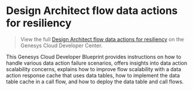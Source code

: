 
# Design Architect flow data actions for resiliency

> View the full [Design Architect flow data actions for resiliency](https://developer.genesys.cloud/blueprints/design-architect-flow-data-actions-for-resiliency) on the Genesys Cloud Developer Center.

This Genesys Cloud Developer Blueprint provides instructions on how to handle various data action failure scenarios, offers insights into data action scalability concerns, explains how to improve flow scalability with a data action response cache that uses data tables, how to implement the data table cache in a call flow, and how to deploy the data table and call flows.

